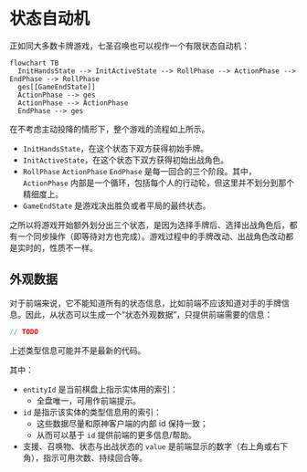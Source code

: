 # 状态自动机

正如同大多数卡牌游戏，七圣召唤也可以视作一个有限状态自动机：

```mermaid
flowchart TB
  InitHandsState --> InitActiveState --> RollPhase --> ActionPhase --> EndPhase --> RollPhase
  ges[[GameEndState]]
  ActionPhase --> ges
  ActionPhase --> ActionPhase
  EndPhase --> ges
```

在不考虑主动投降的情形下，整个游戏的流程如上所示。

- `InitHandsState`，在这个状态下双方获得初始手牌。
- `InitActiveState`，在这个状态下双方获得初始出战角色。
- `RollPhase` `ActionPhase` `EndPhase` 是每一回合的三个阶段。其中，`ActionPhase` 内部是一个循环，包括每个人的行动轮，但这里并不划分到那个精细度上。
- `GameEndState` 是游戏决出胜负或者平局的最终状态。

之所以将游戏开始额外划分出三个状态，是因为选择手牌后、选择出战角色后，都有一个同步操作（即等待对方也完成）。游戏过程中的手牌改动、出战角色改动都是实时的，性质不一样。

## 外观数据

对于前端来说，它不能知道所有的状态信息，比如前端不应该知道对手的手牌信息。因此，从状态可以生成一个“状态外观数据”，只提供前端需要的信息：

```ts
// TODO
```

上述类型信息可能并不是最新的代码。

其中：
- `entityId` 是当前棋盘上指示实体用的索引：
  - 全盘唯一，可用作前端提示。
- `id` 是指示该实体的类型信息用的索引：
  - 这些数据尽量和原神客户端的内部 id 保持一致；
  - 从而可以基于 `id` 提供前端的更多信息/帮助。
- 支援、召唤物、状态与出战状态的 `value` 是前端显示的数字（右上角或右下角），指示可用次数、持续回合等。
